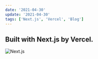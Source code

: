 ```yaml
---
date: '2021-04-30'
update: '2021-04-30'
tags: ['Next.js', 'Vercel', 'Blog']
---
```


## Built with Next.js by Vercel.

![Next.js](https://cdn.svgporn.com/logos/nextjs.svg)

